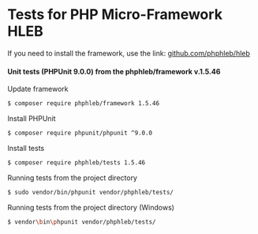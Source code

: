 Tests for PHP Micro-Framework HLEB
=====================

 If you need to install the framework, use the link: [github.com/phphleb/hleb](https://github.com/phphleb/hleb) 
 
 
 #### Unit tests (PHPUnit 9.0.0) from the phphleb/framework v.1.5.46

Update framework

```bash
$ composer require phphleb/framework 1.5.46
```

Install PHPUnit

```bash
$ composer require phpunit/phpunit ^9.0.0
```

Install tests

```bash
$ composer require phphleb/tests 1.5.46
```

Running tests from the project directory

```bash
$ sudo vendor/bin/phpunit vendor/phphleb/tests/
```

Running tests from the project directory (Windows)

```bash
$ vendor\bin\phpunit vendor/phphleb/tests/
```

